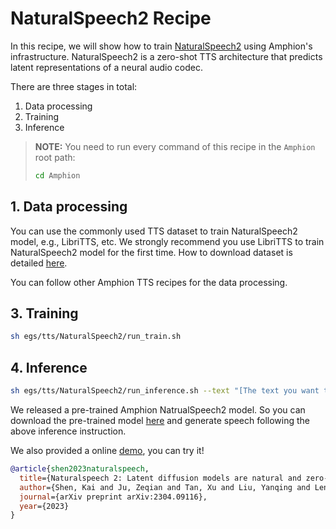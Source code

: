# NaturalSpeech2 Recipe

In this recipe, we will show how to train [NaturalSpeech2](https://arxiv.org/abs/2304.09116) using Amphion's infrastructure. NaturalSpeech2 is a zero-shot TTS architecture that predicts latent representations of a neural audio codec.

There are three stages in total:

1. Data processing
3. Training
4. Inference

> **NOTE:** You need to run every command of this recipe in the `Amphion` root path:
> ```bash
> cd Amphion
> ```

## 1. Data processing

You can use the commonly used TTS dataset to train NaturalSpeech2 model, e.g., LibriTTS, etc. We strongly recommend you use LibriTTS to train NaturalSpeech2 model for the first time. How to download dataset is detailed [here](../../datasets/README.md).

You can follow other Amphion TTS recipes for the data processing.

## 3. Training

```bash
sh egs/tts/NaturalSpeech2/run_train.sh
```

## 4. Inference

```bash
sh egs/tts/NaturalSpeech2/run_inference.sh --text "[The text you want to generate]"
```

We released a pre-trained Amphion NatrualSpeech2 model. So you can download the pre-trained model [here](https://huggingface.co/amphion/naturalspeech2_libritts) and generate speech following the above inference instruction.

We also provided a online [demo](https://huggingface.co/spaces/amphion/NaturalSpeech2), you can try it!

```bibtex
@article{shen2023naturalspeech,
  title={Naturalspeech 2: Latent diffusion models are natural and zero-shot speech and singing synthesizers},
  author={Shen, Kai and Ju, Zeqian and Tan, Xu and Liu, Yanqing and Leng, Yichong and He, Lei and Qin, Tao and Zhao, Sheng and Bian, Jiang},
  journal={arXiv preprint arXiv:2304.09116},
  year={2023}
}
```